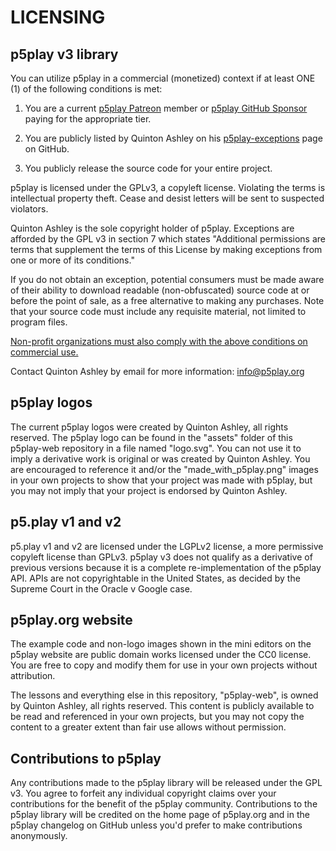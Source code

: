 # LICENSING

## p5play v3 library

You can utilize p5play in a commercial (monetized) context if at least ONE (1) of the following conditions is met:

1. You are a current [p5play Patreon][] member or [p5play GitHub Sponsor][] paying for the appropriate tier.

2. You are publicly listed by Quinton Ashley on his [p5play-exceptions][] page on GitHub.

3. You publicly release the source code for your entire project.

p5play is licensed under the GPLv3, a copyleft license. Violating the terms is intellectual property theft. Cease and desist letters will be sent to suspected violators.

Quinton Ashley is the sole copyright holder of p5play. Exceptions are afforded by the GPL v3 in section 7 which states "Additional permissions are terms that supplement the terms of this License by making exceptions from one or more of its conditions."

If you do not obtain an exception, potential consumers must be made aware of their ability to download readable (non-obfuscated) source code at or before the point of sale, as a free alternative to making any purchases. Note that your source code must include any requisite material, not limited to program files.

[Non-profit organizations must also comply with the above conditions on commercial use.](https://www.beavandenberk.com/ip/copyright-tm/nonprofits-and-the-fair-use-defense/)

Contact Quinton Ashley by email for more information:
info@p5play.org

## p5play logos

The current p5play logos were created by Quinton Ashley, all rights reserved. The p5play logo can be found in the "assets" folder of this p5play-web repository in a file named "logo.svg". You can not use it to imply a derivative work is original or was created by Quinton Ashley. You are encouraged to reference it and/or the "made_with_p5play.png" images in your own projects to show that your project was made with p5play, but you may not imply that your project is endorsed by Quinton Ashley.

## p5.play v1 and v2

p5.play v1 and v2 are licensed under the LGPLv2 license, a more permissive copyleft license than GPLv3. p5play v3 does not qualify as a derivative of previous versions because it is a complete re-implementation of the p5play API. APIs are not copyrightable in the United States, as decided by the Supreme Court in the Oracle v Google case.

## p5play.org website

The example code and non-logo images shown in the mini editors on the p5play website are public domain works licensed under the CC0 license. You are free to copy and modify them for use in your own projects without attribution.

The lessons and everything else in this repository, "p5play-web", is owned by Quinton Ashley, all rights reserved. This content is publicly available to be read and referenced in your own projects, but you may not copy the content to a greater extent than fair use allows without permission.

## Contributions to p5play

Any contributions made to the p5play library will be released under the GPL v3. You agree to forfeit any individual copyright claims over your contributions for the benefit of the p5play community. Contributions to the p5play library will be credited on the home page of p5play.org and in the p5play changelog on GitHub unless you'd prefer to make contributions anonymously.

[p5play Patreon]: https://www.patreon.com/p5play
[p5play GitHub Sponsor]: https://github.com/sponsors/quinton-ashley
[p5play-exceptions]: https://github.com/quinton-ashley/p5play-exceptions
